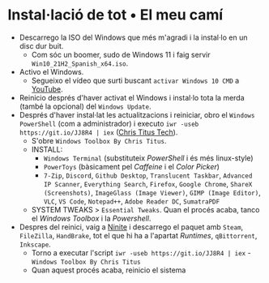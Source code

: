 # Instal·lació de tot • El meu camí

- Descarrego la ISO del Windows que més m'agradi i la instal·lo en un disc dur buit.
  - Com sóc un boomer, sudo de Windows 11 i faig servir `Win10_21H2_Spanish_x64.iso`.
- Activo el Windows.
  - Segueixo el vídeo que surti buscant `activar Windows 10 CMD` a [YouTube](https://youtube.com/results?search_query=activar+windows+10+cmd).
- Reinicio després d'haver activat el Windows i instal·lo tota la merda (també la opcional) del `Windows Update`.
- Després d'haver instal·lat les actualitzacions i reiniciar, obro el `Windows PowerShell` (com a administrador) i executo `iwr -useb https://git.io/JJ8R4 | iex` ([Chris Titus Tech](https://github.com/ChrisTitusTech/win10script)).
  - S'obre `Windows Toolbox By Chris Titus`.
  - INSTALL:
    - `Windows Terminal` (substituteix *PowerShell* i és més linux-style)
    - `PowerToys` (bàsicament pel *Caffeine* i el *Color Picker*)
    - `7-Zip`, `Discord`, `Github Desktop`, `Translucent Taskbar`, `Advanced IP Scanner`, `Everything Search`, `Firefox`, `Google Chrome`, `ShareX (Screenshots)`, `ImageGlass (Image Viewer)`, `GIMP (Image Editor)`, `VLC`, `VS Code`, `Notepad++`, `Adobe Reader DC`, `SumatraPDF`
  - SYSTEM TWEAKS > `Essential Tweaks`. Quan el procés acaba, tanco el *Windows Toolbox* i la *Powershell*.
 - Despres del reinici, vaig a [Ninite](https://ninite.com) i descarrego el paquet amb `Steam`, `FileZilla`, `HandBrake`, tot el que hi ha a l'apartat *Runtimes*, `qBittorrent`, `Inkscape`.
   - Torno a executar l'script `iwr -useb https://git.io/JJ8R4 | iex` - `Windows Toolbox By Chris Titus`
   - Quan aquest procés acaba, reinicio el sistema
